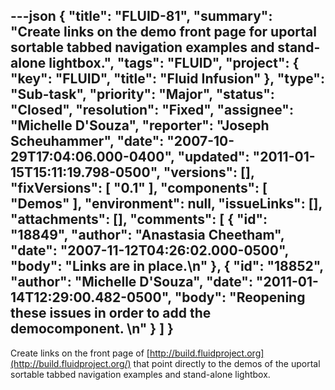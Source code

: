 ---json
{
  "title": "FLUID-81",
  "summary": "Create links on the demo front page for uportal sortable tabbed navigation examples and stand-alone lightbox.",
  "tags": "FLUID",
  "project": {
    "key": "FLUID",
    "title": "Fluid Infusion"
  },
  "type": "Sub-task",
  "priority": "Major",
  "status": "Closed",
  "resolution": "Fixed",
  "assignee": "Michelle D'Souza",
  "reporter": "Joseph Scheuhammer",
  "date": "2007-10-29T17:04:06.000-0400",
  "updated": "2011-01-15T15:11:19.798-0500",
  "versions": [],
  "fixVersions": [
    "0.1"
  ],
  "components": [
    "Demos"
  ],
  "environment": null,
  "issueLinks": [],
  "attachments": [],
  "comments": [
    {
      "id": "18849",
      "author": "Anastasia Cheetham",
      "date": "2007-11-12T04:26:02.000-0500",
      "body": "Links are in place.\n"
    },
    {
      "id": "18852",
      "author": "Michelle D'Souza",
      "date": "2011-01-14T12:29:00.482-0500",
      "body": "Reopening these issues in order to add the democomponent.&#x20;\n"
    }
  ]
}
---
Create links on the front page of [http://build.fluidproject.org](http://build.fluidproject.org/) that point directly to the demos of the uportal sortable tabbed navigation examples and stand-alone lightbox.

        